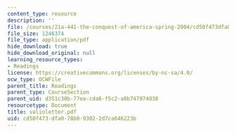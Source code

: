 ```yaml
---
content_type: resource
description: ''
file: /courses/21a-441-the-conquest-of-america-spring-2004/cd50f473dfa078b093022d7ca646223b_valioletter.pdf
file_size: 1246374
file_type: application/pdf
hide_download: true
hide_download_original: null
learning_resource_types:
- Readings
license: https://creativecommons.org/licenses/by-nc-sa/4.0/
ocw_type: OCWFile
parent_title: Readings
parent_type: CourseSection
parent_uid: d351c30b-77ea-cda6-f5c2-a0b747974938
resourcetype: Document
title: valioletter.pdf
uid: cd50f473-dfa0-78b0-9302-2d7ca646223b
---
```

